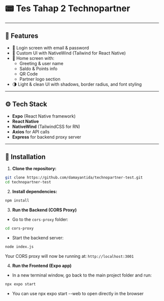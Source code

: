 # 📟 Tes Tahap 2 Technopartner

---

## 🚀 Features

- 🔐 Login screen with email & password
- 🎨 Custom UI with NativeWind (Tailwind for React Native)
- 👤 Home screen with:
  - Greeting & user name
  - Saldo & Points info
  - QR Code
  - Partner logo section
- 🌗 Light & clean UI with shadows, border radius, and font styling

---

## ⚙️ Tech Stack

- **Expo** (React Native framework)
- **React Native**
- **NativeWind** (TailwindCSS for RN)
- **Axios** for API calls
- **Express** for backend proxy server

---

## 🔧 Installation

1. **Clone the repository:**

```bash
git clone https://github.com/damayantida/technopartner-test.git
cd technopartner-test
```

2. **Install dependencies:**

```bash
npm install
```

3. **Run the Backend (CORS Proxy)**

- Go to the `cors-proxy` folder:

```bash
cd cors-proxy
```

- Start the backend server:

```bash
node index.js
```

Your CORS proxy will now be running at: `http://localhost:3001`

4. **Run the Frontend (Expo app)**

- In a new terminal window, go back to the main project folder and run:

```bash
npx expo start
```

- You can use npx expo start --web to open directly in the browser
